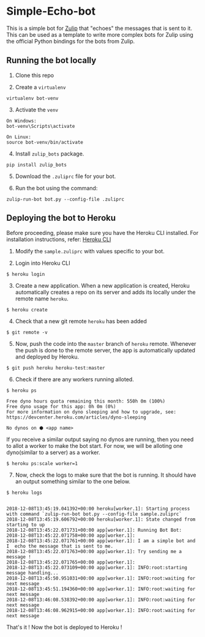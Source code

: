 # Simple-Echo-bot

This is a simple bot for [Zulip](https://www.zulipchat.com) that "echoes" the messages that is sent to it.
This can be used as a template to write more complex bots for Zulip using the official Python bindings for the bots from Zulip.

## Running the bot locally

1. Clone this repo

2. Create a `virtualenv`
```
virtualenv bot-venv
```

3. Activate the `venv`

```
On Windows: 
bot-venv\Scripts\activate

On Linux:
source bot-venv/bin/activate
```

4. Install `zulip_bots` package.
```
pip install zulip_bots
```

5. Download the `.zuliprc` file for your bot.

6. Run the bot using the command:
```
zulip-run-bot bot.py --config-file .zuliprc
```

## Deploying the bot to Heroku

Before proceeding, please make sure you have the Heroku CLI installed.
For installation instructions, refer: [Heroku CLI](https://devcenter.heroku.com/articles/heroku-cli)

1. Modify the  `sample.zuliprc` with values specific to your bot.

2. Login into Heroku CLI
```
$ heroku login
```

3. Create a new application. When a new application is created, Heroku automatically creates
a repo on its server and adds its locally under the remote name `heroku`.
```
$ heroku create
```

4. Check that a new git remote `heroku` has been added
```
$ git remote -v
```

5. Now, push the code into the `master` branch of `heroku` remote. Whenever the push is done to the remote server, the app is automatically updated and deployed by Heroku.
```
$ git push heroku heroku-test:master
```

6. Check if there are any workers running alloted.
```
$ heroku ps

Free dyno hours quota remaining this month: 550h 0m (100%)
Free dyno usage for this app: 0h 0m (0%)
For more information on dyno sleeping and how to upgrade, see:
https://devcenter.heroku.com/articles/dyno-sleeping

No dynos on ⬢ <app name>
```
If you receive a similar output saying no dynos are running, then you need to allot a worker to make
the bot start. For now, we will be alloting one dyno(similar to a server) as a worker.
```
$ heroku ps:scale worker=1
```

7. Now, check the logs to make sure that the bot is running. It should have an output something similar to the 
one below.
```
$ heroku logs


2018-12-08T13:45:19.041392+00:00 heroku[worker.1]: Starting process with command `zulip-run-bot bot.py --config-file sample.zuliprc`
2018-12-08T13:45:19.606792+00:00 heroku[worker.1]: State changed from starting to up
2018-12-08T13:45:22.071731+00:00 app[worker.1]: Running Bot Bot:
2018-12-08T13:45:22.071758+00:00 app[worker.1]: 
2018-12-08T13:45:22.071761+00:00 app[worker.1]: I am a simple bot and I  echo the message that is sent to me.
2018-12-08T13:45:22.071763+00:00 app[worker.1]: Try sending me a message !
2018-12-08T13:45:22.071765+00:00 app[worker.1]: 
2018-12-08T13:45:22.073109+00:00 app[worker.1]: INFO:root:starting message handling...
2018-12-08T13:45:50.951031+00:00 app[worker.1]: INFO:root:waiting for next message
2018-12-08T13:45:51.194360+00:00 app[worker.1]: INFO:root:waiting for next message
2018-12-08T13:46:08.538392+00:00 app[worker.1]: INFO:root:waiting for next message
2018-12-08T13:46:08.962915+00:00 app[worker.1]: INFO:root:waiting for next message
```


That's it ! Now the bot is deployed to Heroku !